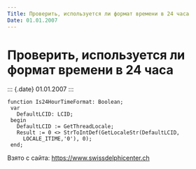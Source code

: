 ```yaml
---
Title: Проверить, используется ли формат времени в 24 часа
Date: 01.01.2007
---
```


Проверить, используется ли формат времени в 24 часа
===================================================

::: {.date}
01.01.2007
:::

    function Is24HourTimeFormat: Boolean;
     var
       DefaultLCID: LCID;
     begin
       DefaultLCID := GetThreadLocale;
       Result := 0 <> StrToIntDef(GetLocaleStr(DefaultLCID,
         LOCALE_ITIME,'0'), 0);
     end;

Взято с сайта: <https://www.swissdelphicenter.ch>
